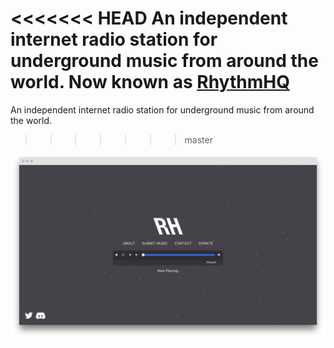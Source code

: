 <<<<<<< HEAD
An independent internet radio station for underground music from around the world. Now known as [RhythmHQ](http://rhythmhq.live)
=======
An independent internet radio station for underground music from around the world.
>>>>>>> master

![site](screenshot.png?raw=true)
